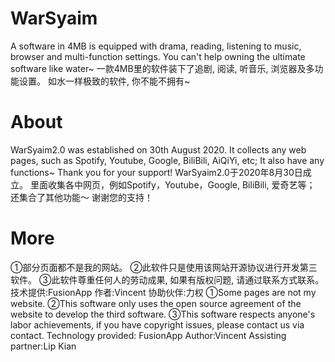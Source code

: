 # WarSyaim
A software in 4MB is equipped with drama, reading, listening to music, browser and multi-function settings. 
You can't help owning the ultimate software like water~
一款4MB里的软件装下了追剧, 阅读, 听音乐, 浏览器及多功能设置。
如水一样极致的软件, 你不能不拥有~

# About
WarSyaim2.0 was established on 30th August 2020.
It collects any web pages, such as Spotify, Youtube, Google, BiliBili, AiQiYi, etc; It also have any functions~
Thank you for your support!
WarSyaim2.0于2020年8月30日成立。
里面收集各中网页，例如Spotify，Youtube，Google, BiliBili, 爱奇艺等； 还集合了其他功能〜
谢谢您的支持！

# More
①部分页面都不是我的网站。 
②此软件只是使用该网站开源协议进行开发第三软件。
③此软件尊重任何人的劳动成果, 如果有版权问题, 请通过联系方式联系。 
技术提供:FusionApp
作者:Vincent
协助伙伴:力权
①Some pages are not my website.
②This software only uses the open source agreement of the website to develop the third software.
③This software respects anyone's labor achievements, if you have copyright issues, please contact us via contact.
Technology provided: FusionApp
Author:Vincent
Assisting partner:Lip Kian
